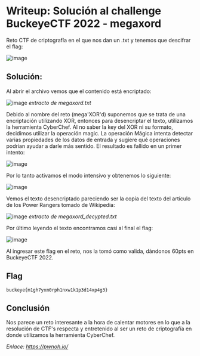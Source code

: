 # Writeup: Solución al challenge BuckeyeCTF 2022 - megaxord

Reto CTF de criptografía en el que nos dan un .txt y tenemos que descifrar el flag:

![image](https://user-images.githubusercontent.com/11562125/232357856-22045174-5141-48e3-a154-9a360d954a6c.png)

## Solución:

Al abrir el archivo vemos que el contenido está encriptado:

![image](https://user-images.githubusercontent.com/11562125/232358283-3ed9f1ff-3937-49bc-a366-a25eea45713c.png)
*extracto de megaxord.txt*

Debido al nombre del reto (mega'XOR'd) suponemos que se trata de una encriptación utilizando XOR, entonces para desencriptar el texto, utilizamos la herramienta CyberChef.
Al no saber la key del XOR ni su formato, decidimos utilizar la operación magic. La operación Mágica intenta detectar varias propiedades de los datos de entrada y sugiere qué operaciones podrían ayudar a darle más sentido.
El resultado es fallido en un primer intento:

![image](https://user-images.githubusercontent.com/11562125/232359240-45dd971f-b032-453f-98ce-84e5b252a46e.png)

Por lo tanto activamos el modo intensivo y obtenemos lo siguiente:

![image](https://user-images.githubusercontent.com/11562125/232358166-9c52d522-6086-4424-ba03-8c7deb977fb6.png)

Vemos el texto desencriptado pareciendo ser la copia del texto del artículo de los Power Rangers tomado de Wikipedia:

![image](https://user-images.githubusercontent.com/11562125/232359583-765f9bc8-edc2-4757-ba1e-4b71a3cfad0c.png)
*extracto de megaxord_decypted.txt*

Por último leyendo el texto encontramos casi al final el flag:

![image](https://user-images.githubusercontent.com/11562125/232360010-7af3cd89-0511-44b6-bcd6-f1a106c3d3cc.png)

Al ingresar este flag en el reto, nos la tomó como valida, dándonos 60pts en BuckeyeCTF 2022.

## Flag

`buckeye{m1gh7yxm0rph1nxw1k1p3d14xp4g3}`

## Conclusión

Nos parece un reto interesante a la hora de calentar motores en lo que a la resolución de CTF's respecta y entretenido al ser un reto de criptografía en donde utilizamos la herramienta CyberChef. 

*Enlace: https://pwnoh.io/*
